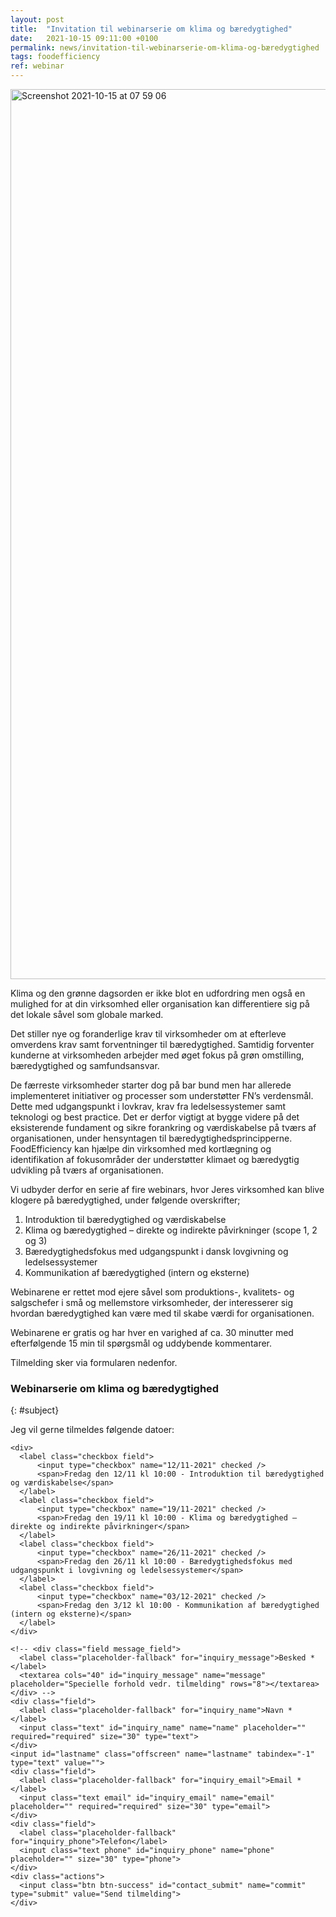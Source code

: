 ```yaml
---
layout: post
title:  "Invitation til webinarserie om klima og bæredygtighed"
date:   2021-10-15 09:11:00 +0100
permalink: news/invitation-til-webinarserie-om-klima-og-bæredygtighed
tags: foodefficiency
ref: webinar
---
```


<img width="1424" alt="Screenshot 2021-10-15 at 07 59 06" src="https://user-images.githubusercontent.com/75361000/137440046-f11da098-5d02-40c5-8ccd-7fe4b6fe4b64.png">

Klima og den grønne dagsorden er ikke blot en udfordring men også en mulighed for at din virksomhed eller organisation kan differentiere sig på det lokale såvel som globale marked.

Det stiller nye og foranderlige krav til virksomheder om at efterleve omverdens krav samt forventninger til bæredygtighed. Samtidig forventer kunderne at virksomheden arbejder med øget fokus på grøn omstilling, bæredygtighed og samfundsansvar.

De færreste virksomheder starter dog på bar bund men har allerede implementeret initiativer og processer som understøtter FN’s verdensmål. Dette med udgangspunkt i lovkrav, krav fra ledelsessystemer samt teknologi og best practice. Det er derfor vigtigt at bygge videre på det eksisterende fundament og sikre forankring og værdiskabelse på tværs af organisationen, under hensyntagen til bæredygtighedsprincipperne.
FoodEfficiency kan hjælpe din virksomhed med kortlægning og identifikation af fokusområder der understøtter klimaet og bæredygtig udvikling på tværs af organisationen.

Vi udbyder derfor en serie af fire webinars, hvor Jeres virksomhed kan blive klogere på bæredygtighed, under følgende overskrifter;

 1. Introduktion til bæredygtighed og værdiskabelse
 2. Klima og bæredygtighed – direkte og indirekte påvirkninger (scope 1, 2 og 3)
 3. Bæredygtighedsfokus med udgangspunkt i dansk lovgivning og ledelsessystemer
 4. Kommunikation af bæredygtighed (intern og eksterne)

Webinarene er rettet mod ejere såvel som produktions-, kvalitets- og salgschefer i små og mellemstore virksomheder, der interesserer sig hvordan bæredygtighed kan være med til skabe værdi for organisationen.

Webinarene er gratis og har hver en varighed af ca. 30 minutter med efterfølgende 15 min til spørgsmål og uddybende kommentarer.

Tilmelding sker via formularen nedenfor.

### Webinarserie om klima og bæredygtighed
{: #subject}

Jeg vil gerne tilmeldes følgende datoer:

<div class="contact-inner">
<div class="inquiries">
  <form accept-charset="UTF-8" class="new_inquiry" id="new_inquiry" method="post" data-name="Contact form">
    <div style="margin:0;padding:0;display:inline">
      <input id="locale" name="locale" type="hidden" value="da">
      <input id="utf8" name="utf8" type="hidden" value="✓">
      <input id="authenticity_token" name="authenticity_token" type="hidden" value="8vr2lMQljUu/67VhB2GS5pXRZubfGknz0sIweGYatWU=">
    </div>

    <div>
      <label class="checkbox field">
          <input type="checkbox" name="12/11-2021" checked />
          <span>Fredag den 12/11 kl 10:00 - Introduktion til bæredygtighed og værdiskabelse</span>
      </label>      
      <label class="checkbox field">
          <input type="checkbox" name="19/11-2021" checked />
          <span>Fredag den 19/11 kl 10:00 - Klima og bæredygtighed – direkte og indirekte påvirkninger</span>
      </label>
      <label class="checkbox field">
          <input type="checkbox" name="26/11-2021" checked />
          <span>Fredag den 26/11 kl 10:00 - Bæredygtighedsfokus med udgangspunkt i lovgivning og ledelsessystemer</span>
      </label>
      <label class="checkbox field">
          <input type="checkbox" name="03/12-2021" checked />
          <span>Fredag den 3/12 kl 10:00 - Kommunikation af bæredygtighed (intern og eksterne)</span>
      </label>
    </div>

    <!-- <div class="field message_field">
      <label class="placeholder-fallback" for="inquiry_message">Besked *</label>
      <textarea cols="40" id="inquiry_message" name="message" placeholder="Specielle forhold vedr. tilmelding" rows="8"></textarea>
    </div> -->
    <div class="field">
      <label class="placeholder-fallback" for="inquiry_name">Navn *</label>
      <input class="text" id="inquiry_name" name="name" placeholder="" required="required" size="30" type="text">
    </div>
    <input id="lastname" class="offscreen" name="lastname" tabindex="-1" type="text" value="">
    <div class="field">
      <label class="placeholder-fallback" for="inquiry_email">Email *</label>
      <input class="text email" id="inquiry_email" name="email" placeholder="" required="required" size="30" type="email">
    </div>
    <div class="field">
      <label class="placeholder-fallback" for="inquiry_phone">Telefon</label>
      <input class="text phone" id="inquiry_phone" name="phone" placeholder="" size="30" type="phone">
    </div>
    <div class="actions">
      <input class="btn btn-success" id="contact_submit" name="commit" type="submit" value="Send tilmelding">
    </div>
  </form>
</div>
</div>
<script type="text/javascript">
function clearInquiryForm() {
  // document.getElementById("inquiry_message").value = "";
  document.getElementById("inquiry_name").value = "";
  document.getElementById("inquiry_email").value = "";
  document.getElementById("inquiry_phone").value = "";
}

// ContactUs API
document.getElementById("contact_submit").addEventListener("click", function(event){
  event.preventDefault()

  const locale = document.getElementById("locale").value;
  const checkedBoxes = document.querySelectorAll('input[type=checkbox]:checked');
  var message = "Tilmelding til følgende events:\n";
  checkedBoxes
    .forEach((input) => {
      message = message + " *  " + input.name + "\n";
    });
  const subject = document.getElementById("subject").innerText;
  const name = document.getElementById("inquiry_name").value;
  const lastname = document.getElementById("lastname").value;
  const email = document.getElementById("inquiry_email").value; 
  const phone = document.getElementById("inquiry_phone").value; 
  const data = { locale, message, subject, name, lastname, email, phone }
  const url = 'https://fb65cne4o6.execute-api.eu-central-1.amazonaws.com/send';
  const headers = {
    'Access-Control-Allow-Origin': '*',
    'Access-Control-Allow-Credentials': true,
  }
  axios.post(url, data, headers).then(res => {
    alert('Mange tak for din tilmelding.  Vi vil vende tilbage snarest muligt.');
    clearInquiryForm();
  }).catch(err => {
    console.log(err)
    alert("Der skete en fejl. Check om du har udfyldt felterne: besked, navn, email og telefon samt om du har netforbindelse.");
  })
  return true;
});
</script>
<script src="https://cdnjs.cloudflare.com/ajax/libs/axios/0.18.0/axios.min.js"></script>
